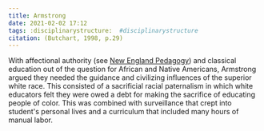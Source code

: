 ```yaml
---
title: Armstrong
date: 2021-02-02 17:12
tags: :disciplinarystructure:  #disciplinarystructure
citation: (Butchart, 1998, p.29)
---
```

With affectional authority (see [New England Pedagogy](202102021706.md)) and classical education out of the question for African and Native Americans, Armstrong argued they needed the guidance and civilizing influences of the superior white race. This consisted of a sacrificial racial paternalism in which white educators felt they were owed a debt for making the sacrifice of educating people of color. This was combined with surveillance that crept into student's personal lives and a curriculum that included many hours of manual labor.
